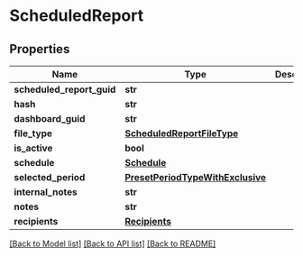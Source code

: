 # ScheduledReport

## Properties
Name | Type | Description | Notes
------------ | ------------- | ------------- | -------------
**scheduled_report_guid** | **str** |  | [optional] 
**hash** | **str** |  | [optional] 
**dashboard_guid** | **str** |  | [optional] 
**file_type** | [**ScheduledReportFileType**](ScheduledReportFileType.md) |  | [optional] 
**is_active** | **bool** |  | [optional] 
**schedule** | [**Schedule**](Schedule.md) |  | [optional] 
**selected_period** | [**PresetPeriodTypeWithExclusive**](PresetPeriodTypeWithExclusive.md) |  | [optional] 
**internal_notes** | **str** |  | [optional] 
**notes** | **str** |  | [optional] 
**recipients** | [**Recipients**](Recipients.md) |  | [optional] 

[[Back to Model list]](../README.md#documentation-for-models) [[Back to API list]](../README.md#documentation-for-api-endpoints) [[Back to README]](../README.md)


